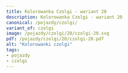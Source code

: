 ```yaml
---
title: Kolorowanka Czolgi - wariant 20
description: Kolorowanka Czolgi - wariant 20
canonical: /pojazdy/czolgi/
variant_of: czolgi
image: /pojazdy/czolgi/20/czolgi-20.svg
pdf: /pojazdy/czolgi/20/czolgi-20.pdf
alt: "Kolorowanki czolgi"
tags:
- pojazdy
- czolgi
---
```

